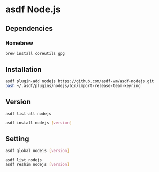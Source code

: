 # asdf Node.js

## Dependencies

### Homebrew

```sh
brew install coreutils gpg
```

## Installation

```sh
asdf plugin-add nodejs https://github.com/asdf-vm/asdf-nodejs.git
bash ~/.asdf/plugins/nodejs/bin/import-release-team-keyring
```

## Version

```sh
asdf list-all nodejs
```

```sh
asdf install nodejs [version]
```

## Setting

```sh
asdf global nodejs [version]
```

```sh
asdf list nodejs
asdf reshim nodejs [version]
```
